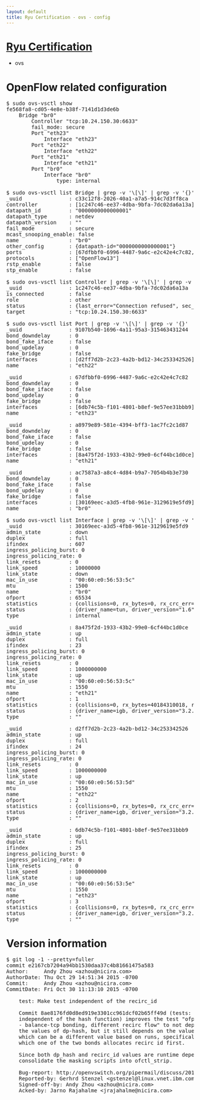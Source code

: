 ```yaml
---
layout: default
title: Ryu Certification - ovs - config
---
```

# [Ryu Certification](http://osrg.github.io/ryu/certification.html)
* ovs 

# OpenFlow related configuration
<pre>
$ sudo ovs-vsctl show
fe568fa8-cd05-4e8e-b38f-7141d1d3de6b
    Bridge "br0"
        Controller "tcp:10.24.150.30:6633"
        fail_mode: secure
        Port "eth23"
            Interface "eth23"
        Port "eth22"
            Interface "eth22"
        Port "eth21"
            Interface "eth21"
        Port "br0"
            Interface "br0"
                type: internal

$ sudo ovs-vsctl list Bridge | grep -v '\[\]' | grep -v '{}'
_uuid               : c33c12f8-2026-40a1-a7a5-914c7d3ff8ca
controller          : [1c247c46-ee37-4dba-9bfa-7dc02da6a13a]
datapath_id         : "0000000000000001"
datapath_type       : netdev
datapath_version    : "<built-in>"
fail_mode           : secure
mcast_snooping_enable: false
name                : "br0"
other_config        : {datapath-id="0000000000000001"}
ports               : [67dfbbf0-6996-4487-9a6c-e2c42e4c7c82, 9107b540-1696-4a11-95a3-315463431244, a8979e89-581e-4394-bff3-1ac7fc2c1d87, ac7587a3-a8c4-4d84-b9a7-7054b4b3e730]
protocols           : ["OpenFlow13"]
rstp_enable         : false
stp_enable          : false

$ sudo ovs-vsctl list Controller | grep -v '\[\]' | grep -v '{}'
_uuid               : 1c247c46-ee37-4dba-9bfa-7dc02da6a13a
is_connected        : false
role                : other
status              : {last_error="Connection refused", sec_since_connect="767", sec_since_disconnect="1", state=BACKOFF}
target              : "tcp:10.24.150.30:6633"

$ sudo ovs-vsctl list Port | grep -v '\[\]' | grep -v '{}'
_uuid               : 9107b540-1696-4a11-95a3-315463431244
bond_downdelay      : 0
bond_fake_iface     : false
bond_updelay        : 0
fake_bridge         : false
interfaces          : [d2ff7d2b-2c23-4a2b-bd12-34c253342526]
name                : "eth22"

_uuid               : 67dfbbf0-6996-4487-9a6c-e2c42e4c7c82
bond_downdelay      : 0
bond_fake_iface     : false
bond_updelay        : 0
fake_bridge         : false
interfaces          : [6db74c5b-f101-4801-b8ef-9e57ee31bbb9]
name                : "eth23"

_uuid               : a8979e89-581e-4394-bff3-1ac7fc2c1d87
bond_downdelay      : 0
bond_fake_iface     : false
bond_updelay        : 0
fake_bridge         : false
interfaces          : [8a475f2d-1933-43b2-99e0-6cf44bc1d0ce]
name                : "eth21"

_uuid               : ac7587a3-a8c4-4d84-b9a7-7054b4b3e730
bond_downdelay      : 0
bond_fake_iface     : false
bond_updelay        : 0
fake_bridge         : false
interfaces          : [30169eec-a3d5-4fb8-961e-3129619e5fd9]
name                : "br0"

$ sudo ovs-vsctl list Interface | grep -v '\[\]' | grep -v '{}'
_uuid               : 30169eec-a3d5-4fb8-961e-3129619e5fd9
admin_state         : down
duplex              : full
ifindex             : 607
ingress_policing_burst: 0
ingress_policing_rate: 0
link_resets         : 0
link_speed          : 10000000
link_state          : down
mac_in_use          : "00:60:e0:56:53:5c"
mtu                 : 1500
name                : "br0"
ofport              : 65534
statistics          : {collisions=0, rx_bytes=0, rx_crc_err=0, rx_dropped=0, rx_errors=0, rx_frame_err=0, rx_over_err=0, rx_packets=0, tx_bytes=0, tx_dropped=0, tx_errors=0, tx_packets=0}
status              : {driver_name=tun, driver_version="1.6", firmware_version="N/A"}
type                : internal

_uuid               : 8a475f2d-1933-43b2-99e0-6cf44bc1d0ce
admin_state         : up
duplex              : full
ifindex             : 23
ingress_policing_burst: 0
ingress_policing_rate: 0
link_resets         : 0
link_speed          : 1000000000
link_state          : up
mac_in_use          : "00:60:e0:56:53:5c"
mtu                 : 1550
name                : "eth21"
ofport              : 1
statistics          : {collisions=0, rx_bytes=40184310018, rx_crc_err=0, rx_dropped=0, rx_errors=0, rx_frame_err=0, rx_over_err=0, rx_packets=26827075, tx_bytes=0, tx_dropped=0, tx_errors=0, tx_packets=0}
status              : {driver_name=igb, driver_version="3.2.10-k", firmware_version="2.10-9"}
type                : ""

_uuid               : d2ff7d2b-2c23-4a2b-bd12-34c253342526
admin_state         : up
duplex              : full
ifindex             : 24
ingress_policing_burst: 0
ingress_policing_rate: 0
link_resets         : 0
link_speed          : 1000000000
link_state          : up
mac_in_use          : "00:60:e0:56:53:5d"
mtu                 : 1550
name                : "eth22"
ofport              : 2
statistics          : {collisions=0, rx_bytes=0, rx_crc_err=0, rx_dropped=0, rx_errors=0, rx_frame_err=0, rx_over_err=0, rx_packets=0, tx_bytes=28245233536, tx_dropped=0, tx_errors=0, tx_packets=18846643}
status              : {driver_name=igb, driver_version="3.2.10-k", firmware_version="2.10-9"}
type                : ""

_uuid               : 6db74c5b-f101-4801-b8ef-9e57ee31bbb9
admin_state         : up
duplex              : full
ifindex             : 25
ingress_policing_burst: 0
ingress_policing_rate: 0
link_resets         : 0
link_speed          : 1000000000
link_state          : up
mac_in_use          : "00:60:e0:56:53:5e"
mtu                 : 1550
name                : "eth23"
ofport              : 3
statistics          : {collisions=0, rx_bytes=0, rx_crc_err=0, rx_dropped=0, rx_errors=0, rx_frame_err=0, rx_over_err=0, rx_packets=0, tx_bytes=4847751000, tx_dropped=0, tx_errors=0, tx_packets=3231834}
status              : {driver_name=igb, driver_version="3.2.10-k", firmware_version="2.10-9"}
type                : ""
</pre>

# Version information
<pre>
$ git log -1 --pretty=fuller
commit e2167cb7204a94bb1530daa37c4b81661475a583
Author:     Andy Zhou &lt;azhou@nicira.com&gt;
AuthorDate: Thu Oct 29 14:51:34 2015 -0700
Commit:     Andy Zhou &lt;azhou@nicira.com&gt;
CommitDate: Fri Oct 30 11:13:10 2015 -0700

    test: Make test independent of the recirc_id
    
    Commit 8ae8176fd0d8ed919e3301cc961dcf02b65ff49d &#40;tests: Make test
    independent of the hash function&#41; improves the test &quot;ofprot-dpif
    - balance-tcp bonding, different recirc flow&quot; to not dependent on
    the values of dp-hash, but it still depends on the value of recirc_id,
    which can be a different value based on runs, specifically, it depends
    which one of the two bonds allocates recirc id first.
    
    Since both dp_hash and recirc_id values are runtime dependent,
    consolidate the masking scripts into ofctl_strip.
    
    Bug-report: http://openvswitch.org/pipermail/discuss/2015-October/019269.html
    Reported-by: Gerhrd Stenzel &lt;gstenzel@linux.vnet.ibm.com&gt;
    Signed-off-by: Andy Zhou &lt;azhou@nicira.com&gt;
    Acked-by: Jarno Rajahalme &lt;jrajahalme@nicira.com&gt;
</pre>

